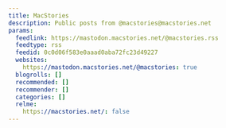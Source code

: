 ```yaml
---
title: MacStories
description: Public posts from @macstories@macstories.net
params:
  feedlink: https://mastodon.macstories.net/@macstories.rss
  feedtype: rss
  feedid: 0c0d06f583e0aaad0aba72fc23d49227
  websites:
    https://mastodon.macstories.net/@macstories: true
  blogrolls: []
  recommended: []
  recommender: []
  categories: []
  relme:
    https://macstories.net/: false
---
```

